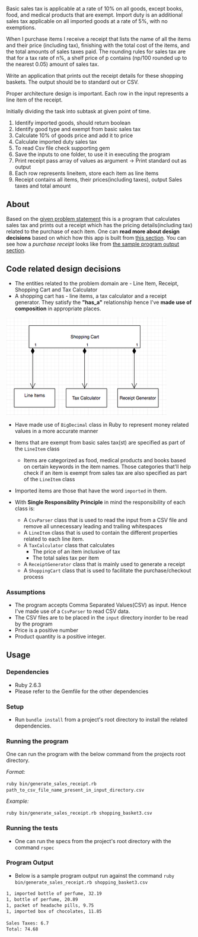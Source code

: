 Basic sales tax is applicable at a rate of 10% on all goods, except books, food, and medical products that are exempt. Import duty is an additional sales tax applicable on all imported goods at a rate of 5%, with no exemptions.

When I purchase items I receive a receipt that lists the name of all the items and their price (including tax), finishing with the total cost of the items, and the total amounts of sales taxes paid. The rounding rules for sales tax are that for a tax rate of n%, a shelf price of p contains (np/100 rounded up to the nearest 0.05) amount of sales tax.

Write an application that prints out the receipt details for these shopping baskets. The output should be to standard out or CSV.

Proper architecture design is important. Each row in the input represents a line item of the receipt.

Initially dividing the task into subtask at given point of time.
1. Identify imported goods, should return boolean
2. Identify good type and exempt from basic sales tax
3. Calculate 10% of goods price and add it to price
4. Calculate imported duty sales tax
5. To read Csv file check supporting gem
6. Save the inputs to one folder, to use it in executing the program
7. Print receipt pass array of values as argument -> Print standard out as output
8. Each row represents lineitem, store each item as line items
9. Receipt contains all items, their prices(including taxes), output Sales taxes and total amount

## About


Based on the [given problem statement](https://github.com/alekhyaR/sales_tax/blob/master/problem_statement.md) this is a program that calculates sales tax and prints out a receipt which has the pricing details(including tax) related to the purchase of each item. One can **read more about design decisions** based on which how this app is built from [this section](https://github.com/alekhyaR/sales_tax/blob/master/README.md#code-related-design-decisions). You can see how a *purchase receipt* looks like from [the sample program output section](https://github.com/alekhyaR/sales_tax/blob/master/README.md#program-output).

## Code related design decisions

* The entities related to the problem domain are - Line Item, Receipt, Shopping Cart and  Tax Calculator
* A shopping cart has - line items, a tax calculator and a receipt generator. They satisfy the **"has_a"** relationship hence I've **made use of composition** in appropriate places.

![Composition](images/sales_tax_composition.png)

* Have made use of `BigDecimal` class in Ruby to represent money related values in a more accurate manner

* Items that are exempt from basic sales tax(st) are specified as part of the `LineItem` class
  * Items are categorized as food, medical products and books based on certain keywords in the item names. Those categories that'll help check if an item is exempt from sales tax are also specified  as part of the `LineItem` class

* Imported items are those that have the word `imported` in them.

* With **Single Responsiblity Principle** in mind the responsibility of each class is:
  * A `CsvParser` class that is used to read the input from a CSV file and remove all unnecessary leading and trailing whitespaces
  * A `LineItem` class that is used to contain the different properties related to each line item.
  * A `TaxCalculator` class that calculates
    * The price of an item inclusive of tax
    * The total sales tax per item
  * A `ReceiptGenerator` class that is mainly used to generate a receipt
  * A `ShoppingCart` class that is used to facilitate the purchase/checkout process


### Assumptions
* The program accepts Comma Separated Values(CSV) as input. Hence I've made use of a `CsvParser` to read CSV data.
* The CSV files are to be placed in the `input` directory inorder to be read by the program
* Price is a positive number
* Product quantity is a positive integer.

## Usage

### Dependencies
* Ruby 2.6.3
* Please refer to the Gemfile for the other dependencies

### Setup
* Run `bundle install` from a project's root directory to install the related dependencies.

### Running the program
One can run the program with the below command from the projects root directory.

*Format:*

`ruby bin/generate_sales_receipt.rb path_to_csv_file_name_present_in_input_directory.csv`

*Example:*

`ruby bin/generate_sales_receipt.rb shopping_basket3.csv`

### Running the tests
* One can run the specs from the project's root directory with the command `rspec`

### Program Output

* Below is a sample program output run against the command `ruby bin/generate_sales_receipt.rb shopping_basket3.csv`

```
1, imported bottle of perfume, 32.19
1, bottle of perfume, 20.89
1, packet of headache pills, 9.75
1, imported box of chocolates, 11.85

Sales Taxes: 6.7
Total: 74.68
```
